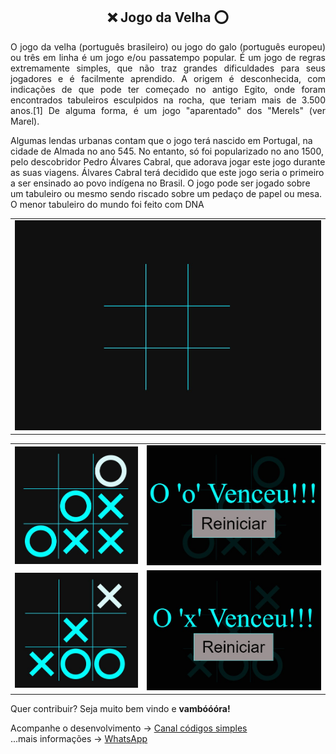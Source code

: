 <h2 align="center">❌ Jogo da Velha ⭕</h2> 


<p align="justify">
O jogo da velha (português brasileiro) ou jogo do galo (português europeu) 
ou três em linha é um jogo e/ou passatempo popular. É um jogo de regras 
extremamente simples, que não traz grandes dificuldades para seus jogadores 
e é facilmente aprendido. A origem é desconhecida, com indicações de que 
pode ter começado no antigo Egito, onde foram encontrados tabuleiros 
esculpidos na rocha, que teriam mais de 3.500 anos.[1] De alguma forma, 
é um jogo "aparentado" dos "Merels" (ver Marel).

Algumas lendas urbanas contam que o jogo terá nascido em Portugal, na cidade
de Almada no ano 545. No entanto, só foi popularizado no ano 1500, pelo 
descobridor Pedro Álvares Cabral, que adorava jogar este jogo durante as suas
viagens. Álvares Cabral terá decidido que este jogo seria o primeiro a ser 
ensinado ao povo indígena no Brasil. O jogo pode ser jogado sobre um tabuleiro
ou mesmo sendo riscado sobre um pedaço de papel ou mesa. O menor tabuleiro 
do mundo foi feito com DNA
</p>

<table>
 <tr>
  <td>
   <img src="img/screen.jpg"  title="img1">
  </td>
 </tr>
</table> 

<table>
 <tr>
  <td>
   <img src="img/screenOwin.jpg"  title="img1">
  </td>
  <td>
   <img src="img/screenOwin1.jpg"  title="img2">
  </td>
 </tr>

 <tr>
  <td>
   <img src="img/screenXwin.jpg"  title="img1">
  </td>
  <td>
   <img src="img/screenXwin1.jpg"  title="img2">
  </td>
 </tr>

</table>

<p>
Quer contribuir? Seja muito bem vindo e <b>vambóóóra!</b>
    
Acompanhe o desenvolvimento → [Canal códigos simples](https://www.youtube.com/channel/UC8fRZfYGd21_D8DwuEcFuHw)
</br>...mais informações → <a href="https://api.whatsapp.com/send?phone=5511979714423">WhatsApp</a>
</p>




